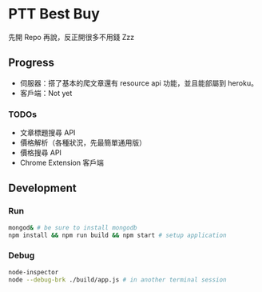 PTT Best Buy
=============

先開 Repo 再說，反正開很多不用錢 Zzz

## Progress

* 伺服器：搭了基本的爬文章還有 resource api 功能，並且能部屬到 heroku。
* 客戶端：Not yet

### TODOs

* 文章標題搜尋 API
* 價格解析（各種狀況，先最簡單通用版）
* 價格搜尋 API
* Chrome Extension 客戶端

## Development

### Run

```bash
mongod& # be sure to install mongodb
npm install && npm run build && npm start # setup application
```

### Debug

```bash
node-inspector
node --debug-brk ./build/app.js # in another terminal session
```
